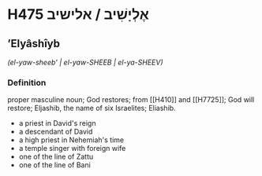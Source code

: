 # H475 אֶלְיָשִׁיב / אלישיב

## ʼElyâshîyb

_(el-yaw-sheeb' | el-yaw-SHEEB | el-ya-SHEEV)_

### Definition

proper masculine noun; God restores; from [[H410]] and [[H7725]]; God will restore; Eljashib, the name of six Israelites; Eliashib.

- a priest in David's reign
- a descendant of David
- a high priest in Nehemiah's time
- a temple singer with foreign wife
- one of the line of Zattu
- one of the line of Bani
